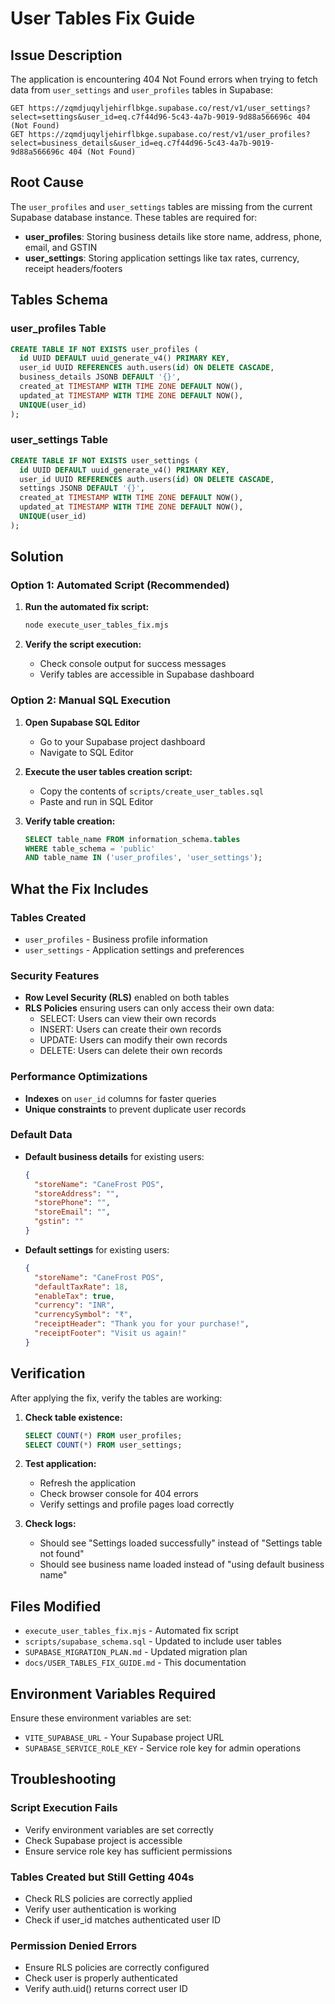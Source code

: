 # User Tables Fix Guide

## Issue Description

The application is encountering 404 Not Found errors when trying to fetch data from `user_settings` and `user_profiles` tables in Supabase:

```
GET https://zqmdjuqyljehirflbkge.supabase.co/rest/v1/user_settings?select=settings&user_id=eq.c7f44d96-5c43-4a7b-9019-9d88a566696c 404 (Not Found)
GET https://zqmdjuqyljehirflbkge.supabase.co/rest/v1/user_profiles?select=business_details&user_id=eq.c7f44d96-5c43-4a7b-9019-9d88a566696c 404 (Not Found)
```

## Root Cause

The `user_profiles` and `user_settings` tables are missing from the current Supabase database instance. These tables are required for:

- **user_profiles**: Storing business details like store name, address, phone, email, and GSTIN
- **user_settings**: Storing application settings like tax rates, currency, receipt headers/footers

## Tables Schema

### user_profiles Table
```sql
CREATE TABLE IF NOT EXISTS user_profiles (
  id UUID DEFAULT uuid_generate_v4() PRIMARY KEY,
  user_id UUID REFERENCES auth.users(id) ON DELETE CASCADE,
  business_details JSONB DEFAULT '{}',
  created_at TIMESTAMP WITH TIME ZONE DEFAULT NOW(),
  updated_at TIMESTAMP WITH TIME ZONE DEFAULT NOW(),
  UNIQUE(user_id)
);
```

### user_settings Table
```sql
CREATE TABLE IF NOT EXISTS user_settings (
  id UUID DEFAULT uuid_generate_v4() PRIMARY KEY,
  user_id UUID REFERENCES auth.users(id) ON DELETE CASCADE,
  settings JSONB DEFAULT '{}',
  created_at TIMESTAMP WITH TIME ZONE DEFAULT NOW(),
  updated_at TIMESTAMP WITH TIME ZONE DEFAULT NOW(),
  UNIQUE(user_id)
);
```

## Solution

### Option 1: Automated Script (Recommended)

1. **Run the automated fix script:**
   ```bash
   node execute_user_tables_fix.mjs
   ```

2. **Verify the script execution:**
   - Check console output for success messages
   - Verify tables are accessible in Supabase dashboard

### Option 2: Manual SQL Execution

1. **Open Supabase SQL Editor**
   - Go to your Supabase project dashboard
   - Navigate to SQL Editor

2. **Execute the user tables creation script:**
   - Copy the contents of `scripts/create_user_tables.sql`
   - Paste and run in SQL Editor

3. **Verify table creation:**
   ```sql
   SELECT table_name FROM information_schema.tables 
   WHERE table_schema = 'public' 
   AND table_name IN ('user_profiles', 'user_settings');
   ```

## What the Fix Includes

### Tables Created
- `user_profiles` - Business profile information
- `user_settings` - Application settings and preferences

### Security Features
- **Row Level Security (RLS)** enabled on both tables
- **RLS Policies** ensuring users can only access their own data:
  - SELECT: Users can view their own records
  - INSERT: Users can create their own records
  - UPDATE: Users can modify their own records
  - DELETE: Users can delete their own records

### Performance Optimizations
- **Indexes** on `user_id` columns for faster queries
- **Unique constraints** to prevent duplicate user records

### Default Data
- **Default business details** for existing users:
  ```json
  {
    "storeName": "CaneFrost POS",
    "storeAddress": "",
    "storePhone": "",
    "storeEmail": "",
    "gstin": ""
  }
  ```

- **Default settings** for existing users:
  ```json
  {
    "storeName": "CaneFrost POS",
    "defaultTaxRate": 18,
    "enableTax": true,
    "currency": "INR",
    "currencySymbol": "₹",
    "receiptHeader": "Thank you for your purchase!",
    "receiptFooter": "Visit us again!"
  }
  ```

## Verification

After applying the fix, verify the tables are working:

1. **Check table existence:**
   ```sql
   SELECT COUNT(*) FROM user_profiles;
   SELECT COUNT(*) FROM user_settings;
   ```

2. **Test application:**
   - Refresh the application
   - Check browser console for 404 errors
   - Verify settings and profile pages load correctly

3. **Check logs:**
   - Should see "Settings loaded successfully" instead of "Settings table not found"
   - Should see business name loaded instead of "using default business name"

## Files Modified

- `execute_user_tables_fix.mjs` - Automated fix script
- `scripts/supabase_schema.sql` - Updated to include user tables
- `SUPABASE_MIGRATION_PLAN.md` - Updated migration plan
- `docs/USER_TABLES_FIX_GUIDE.md` - This documentation

## Environment Variables Required

Ensure these environment variables are set:
- `VITE_SUPABASE_URL` - Your Supabase project URL
- `SUPABASE_SERVICE_ROLE_KEY` - Service role key for admin operations

## Troubleshooting

### Script Execution Fails
- Verify environment variables are set correctly
- Check Supabase project is accessible
- Ensure service role key has sufficient permissions

### Tables Created but Still Getting 404s
- Check RLS policies are correctly applied
- Verify user authentication is working
- Check if user_id matches authenticated user ID

### Permission Denied Errors
- Ensure RLS policies are correctly configured
- Check user is properly authenticated
- Verify auth.uid() returns correct user ID
